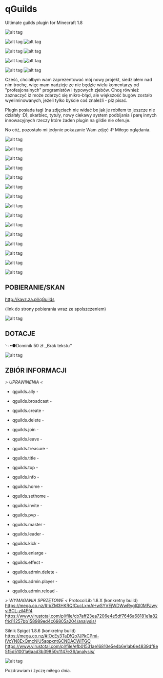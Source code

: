 # qGuilds
Ultimate guilds plugin for Minecraft 1.8

![alt tag](http://www.e-gify.pl/gify/dla_stron_i_blogow/linie/linie70.gif)

![alt tag](http://www.mpcforum.pl/uploads/images/939631438593697827517.png)
![alt tag](http://www.e-gify.pl/gify/dla_stron_i_blogow/linie/linie70.gif)

![alt tag](http://www.mpcforum.pl/uploads/images/871421438593697827517.png)
![alt tag](http://www.e-gify.pl/gify/dla_stron_i_blogow/linie/linie70.gif)

![alt tag](http://www.mpcforum.pl/uploads/images/377811438593697827517.png)
![alt tag](http://www.e-gify.pl/gify/dla_stron_i_blogow/linie/linie70.gif)

![alt tag](http://www.mpcforum.pl/uploads/images/982171438593697827517.png)
![alt tag](http://www.e-gify.pl/gify/dla_stron_i_blogow/linie/linie70.gif)


Cześć, chciałbym wam zaprezentować mój nowy projekt, siedziałem nad nim trochę, więc mam nadzieje że nie będzie wielu komentarzy od "profesjonalnych" programistów i typowych zjebów.
Chcę również zaznaczyć iż może zdarzyć się mikro-błąd, ale większość bugów zostało wyeliminowanych, jeżeli tylko byście coś znaleźli - plz pisać.

Plugin posiada tagi (na zdjęciach nie widać bo jak je robiłem to jeszcze nie działały :D), skarbiec, tytuły, nowy ciekawy system podbijania i parę innych innowacyjnych rzeczy które żaden plugin na gildie nie oferuje.

No cóż, pozostało mi jedynie pokazanie Wam zdjęć :P Miłego oglądania.

![alt tag](http://www.e-gify.pl/gify/dla_stron_i_blogow/linie/linie70.gif)

![alt tag](http://screenshu.com/static/uploads/temporary/n7/7k/gl/mplbcj.jpg)

![alt tag](http://screenshu.com/static/uploads/temporary/zs/ls/pb/qrpyfn.jpg)

![alt tag](http://screenshu.com/static/uploads/temporary/sv/um/09/pfqste.jpg)

![alt tag](http://screenshu.com/static/uploads/temporary/az/lg/c2/c9p7ji.jpg)

![alt tag](http://screenshu.com/static/uploads/temporary/ij/8a/3h/viad5p.jpg)

![alt tag](http://screenshu.com/static/uploads/temporary/n3/9l/wv/s1mycm.jpg)

![alt tag](http://screenshu.com/static/uploads/temporary/zt/8g/2k/uf2miv.jpg)

![alt tag](http://screenshu.com/static/uploads/temporary/s3/k1/zc/e09l2q.jpg)

![alt tag](http://screenshu.com/static/uploads/temporary/o7/qd/7x/0enbuc.jpg)

![alt tag](http://screenshu.com/static/uploads/temporary/95/9q/j2/wc5d9q.jpg)

![alt tag](http://screenshu.com/static/uploads/temporary/p2/76/kn/lqs3ai.jpg)

![alt tag](http://screenshu.com/static/uploads/temporary/r5/94/dh/g5bxj4.jpg)

![alt tag](http://screenshu.com/static/uploads/temporary/2b/39/2b/asda3w.jpg)



![alt tag](http://www.e-gify.pl/gify/dla_stron_i_blogow/linie/linie70.gif)


## POBIERANIE/SKAN
http://kavz.za.pl/qGuilds

(link do strony pobierania wraz ze spolszczeniem)

![alt tag](http://www.e-gify.pl/gify/dla_stron_i_blogow/linie/linie70.gif)

## DOTACJE

˙·٠•●Dominik
50 zł
,,Brak tekstu''



![alt tag](http://www.e-gify.pl/gify/dla_stron_i_blogow/linie/linie70.gif)

## ZBIÓR INFORMACJI  

*>  UPRAWINENIA  <*
-  qguilds.ally  -
-  qguilds.broadcast  -
-  qguilds.create  -
-  qguilds.delete  -
-  qguilds.join  -
-  qguilds.leave  -
-  qguilds.treasure  -
-  qguilds.title  -
-  qguilds.top  -
-  qguilds.info  -
-  qguilds.home  -
-  qguilds.sethome  -
-  qguilds.invite  -
-  qguilds.pvp  -
-  qguilds.master  -
-  qguilds.leader  -
-  qguilds.kick  -
-  qguilds.enlarge  -
-  qguilds.effect  -

-  qguilds.admin.delete  -
-  qguilds.admin.player  -
-  qguilds.admin.reload  -

*>  WYMAGANIA SPRZĘTOWE  <*
ProtocolLib 1.8.X  (konkretny build)
https://mega.co.nz/#!bZM3HKRQ!CucLxmAHwSYVEjWDWwRyglQI0MPJwyviBCL-zil4Ff4
https://www.virustotal.com/pl/file/cb7aff23ea7206e4e5df7646a68181e1a82f4d11257bb158989ed4c69805a204/analysis/

Silnik Spigot 1.8.6  (konkretny build)
https://mega.co.nz/#!OcEy3TaD!Qo7JPkCPmi-iVcYN8ExQmcNlU5appxntGCNDACWITGQ
https://www.virustotal.com/pl/file/efb01531ae16810e5e4b6e1ab6e4839df8e5f5d51001a6aad3b39850c1147e36/analysis/

![alt tag](http://www.e-gify.pl/gify/dla_stron_i_blogow/linie/linie70.gif)


Pozdrawiam i życzę miłego dnia.

